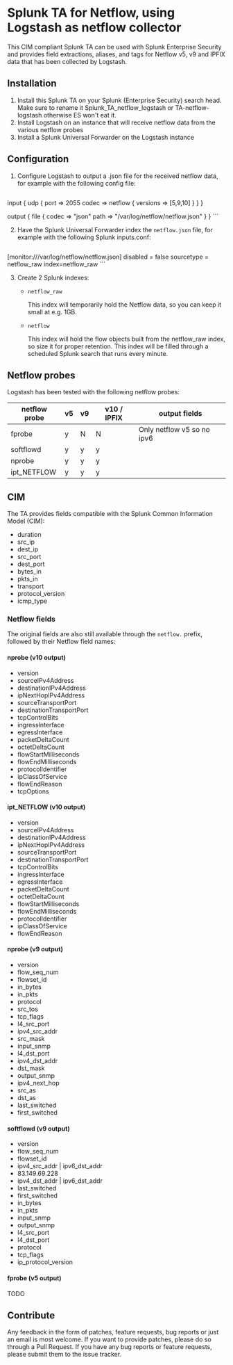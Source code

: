 # Splunk TA for Netflow, using Logstash as netflow collector

This CIM compliant Splunk TA can be used with Splunk Enterprise Security and
provides field extractions, aliases, and tags for Netflow v5, v9 and IPFIX data
that has been collected by Logstash.

## Installation

1. Install this Splunk TA on your Splunk (Enterprise Security) search head. Make sure to rename it Splunk_TA_netflow_logstash or TA-netflow-logstash otherwise ES won't eat it.
2. Install Logstash on an instance that will receive netflow data from the various netflow probes
3. Install a Splunk Universal Forwarder on the Logstash instance

## Configuration 

1. Configure Logstash to output a .json file for the received netflow data, for example with the following config file:

    ```
input {
  udp {
    port => 2055
    codec => netflow {
      versions => [5,9,10]
    }
  }
}

output {
  file {
    codec => "json"
    path => "/var/log/netflow/netflow.json"
  }
}
    ```

2. Have the Splunk Universal Forwarder index the `netflow.json` file, for example with the following Splunk inputs.conf:

    ```
[monitor:///var/log/netflow/netflow.json]
disabled = false
sourcetype = netflow_raw
index=netflow_raw
    ```

3. Create 2 Splunk indexes:

    * `netflow_raw`
       
       This index will temporarily hold the Netflow data, so you can keep it small at e.g. 1GB.

    * `netflow`

       This index will hold the flow objects built from the netflow_raw index, so size it for proper retention. This index will be filled through a scheduled Splunk search that runs every minute.


## Netflow probes

Logstash has been tested with the following netflow probes:

| netflow probe | v5 | v9 | v10 / IPFIX | output fields
|---------------|----|----|------|----
| fprobe        | y  |  N | N    | Only netflow v5 so no ipv6
| softflowd     | y  |  y | y    | 
| nprobe        | y  |  y | y    |
| ipt_NETFLOW   | y  |  y | y    |

## CIM 

The TA provides fields compatible with the Splunk Common Information Model (CIM):

* duration
* src_ip
* dest_ip
* src_port
* dest_port
* bytes_in
* pkts_in
* transport
* protocol_version
* icmp_type

### Netflow fields

The original fields are also still available through the `netflow.` prefix, followed by their Netflow field names:

#### nprobe (v10 output)

* version
* sourceIPv4Address
* destinationIPv4Address
* ipNextHopIPv4Address
* sourceTransportPort
* destinationTransportPort
* tcpControlBits
* ingressInterface
* egressInterface
* packetDeltaCount
* octetDeltaCount
* flowStartMilliseconds
* flowEndMilliseconds
* protocolIdentifier
* ipClassOfService
* flowEndReason
* tcpOptions

#### ipt_NETFLOW (v10 output)

* version
* sourceIPv4Address
* destinationIPv4Address
* ipNextHopIPv4Address
* sourceTransportPort
* destinationTransportPort
* tcpControlBits
* ingressInterface
* egressInterface
* packetDeltaCount
* octetDeltaCount
* flowStartMilliseconds
* flowEndMilliseconds
* protocolIdentifier
* ipClassOfService
* flowEndReason

#### nprobe (v9 output)

* version
* flow_seq_num
* flowset_id
* in_bytes
* in_pkts
* protocol
* src_tos
* tcp_flags
* l4_src_port
* ipv4_src_addr
* src_mask
* input_snmp
* l4_dst_port
* ipv4_dst_addr
* dst_mask
* output_snmp
* ipv4_next_hop
* src_as
* dst_as
* last_switched
* first_switched

#### softflowd (v9 output)

* version
* flow_seq_num
* flowset_id
* ipv4_src_addr | ipv6_dst_addr
* 83.149.69.228
* ipv4_dst_addr | ipv6_dst_addr
* last_switched
* first_switched
* in_bytes
* in_pkts
* input_snmp
* output_snmp
* l4_src_port
* l4_dst_port
* protocol
* tcp_flags
* ip_protocol_version

#### fprobe (v5 output)

TODO

## Contribute

Any feedback in the form of patches, feature requests, bug reports or just an email is most welcome.
If you want to provide patches, please do so through a Pull Request.
If you have any bug reports or feature requests, please submit them to the issue tracker.

